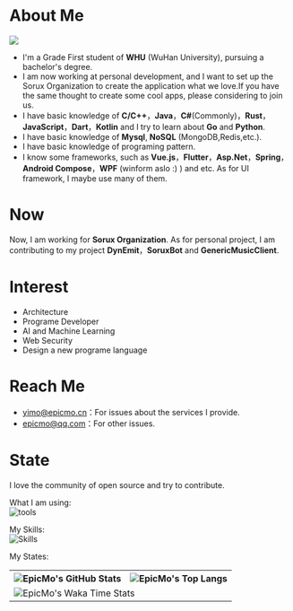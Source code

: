 # About Me
![](https://komarev.com/ghpvc/?username=liaosunny123&style=flat-square)
- I'm a Grade First student of **WHU** (WuHan University), pursuing a bachelor's degree.  
- I am now working at personal development, and I want to set up the Sorux Organization to create the application what we love.If you have the same thought to create some cool apps, please considering to join us.  
- I have basic knowledge of **C/C++**，**Java**，**C#**(Commonly)，**Rust**，**JavaScript**，**Dart**，**Kotlin** and I try to learn about **Go** and **Python**.
- I have basic knowledge of **Mysql**, **NoSQL** (MongoDB,Redis,etc.).
- I have basic knowledge of programing pattern.  
- I know some frameworks, such as **Vue.js**，**Flutter**，**Asp.Net**，**Spring**，**Android Compose**，**WPF** (winform aslo :) ) and etc. As for UI framework, I maybe use many of them.  
# Now  
Now, I am working for **Sorux Organization**. As for personal project, I am contributing to my project **DynEmit**，**SoruxBot** and **GenericMusicClient**.  
# Interest  
- Architecture  
- Programe Developer  
- AI and Machine Learning  
- Web Security  
- Design a new programe language  
# Reach Me
- yimo@epicmo.cn：For issues about the services I provide.  
- epicmo@qq.com：For other issues.  
# State

I love the community of open source and try to contribute.  

What I am using:  
![tools](https://skillicons.dev/icons?i=cloudflare,discord,django,git,github,githubactions,idea,kubernetes,md,neovim,nginx,stackoverflow,visualstudio,vscode)  

My Skills:  
![Skills](https://skillicons.dev/icons?i=androidstudio,bash,bootstrap,c,cs,cpp,cloudflare,cmake,css,docker,dotnet,electron,figma,flutter,go,html,java,js,kotlin,linux,mysql,nextjs,php,powershell,py,qt,react,redis,rust,spring,ts,vite,vue,wasm,sqlite)  

My States:  

<table>
  <tr>
    <th>
      <img alt="EpicMo's GitHub Stats" src="https://github-readme-stats-git-masterrstaa-rickstaa.vercel.app/api?username=liaosunny123&show_icons=true&theme=transparent&hide_border=true" align="center" />
    </th>
    <th>
      <img alt="EpicMo's Top Langs" src="https://github-readme-stats-git-masterrstaa-rickstaa.vercel.app/api/top-langs/?username=liaosunny123&layout=compact&theme=transparent&hide_border=true&langs_count=10&hide=CMake" align="center" /> 
    </th>
  </tr>
  <tr>
    <td colspan=2>
      <img alt="EpicMo's Waka Time Stats" src="https://github-readme-stats.vercel.app/api/wakatime?username=epicmo&hide_border=true&layout=compact&theme=transparent&custom_title=WorkTimeThisWeek" align="center"/>
    </td>
  </tr>
</table>
